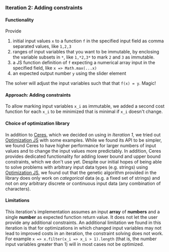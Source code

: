 ### Iteration 2: Adding constraints

#### Functionality 

Provide 
1. initial input values `x` to a function `f` in the specified input field as comma separated values, like `1,2,3`
2. ranges of input variables that you want to be immutable, by enclosing the variable subsets in `*`, like `1,*2,3*` to mark `2` and `3` as immutable. 
2. a JS function definition of `f` expecting a numerical array input in the specified field, like `x => Math.max(...x)`
3. an expected output number `y` using the slider element

The solver will adjust the input variables such that that `f(x) = y`. Magic!


#### Approach: Adding constraints
To allow marking input variables `x_i` as immutable, we added a second cost function for each `x_i` to be minimized that is minimal if `x_i` doesn't change.

#### Choice of optimization library
In addition to [Ceres](https://github.com/ceres-solver/ceres-solver), which we decided on using in _Iteration 1_, we tried out [Optimization JS](https://www.npmjs.com/package/optimization-js) with some examples. While we found its API to be simpler, we found Ceres to have higher performance for larger numbers of input values and to change the input values more predictably. In addition, Ceres provides dedicated functionality for adding lower bound and upper bound constraints, which we don't use yet. 
Despite our initial hopes of being able to solve problems with arbitrary input data types (e.g. strings) using [Optimization JS](https://www.npmjs.com/package/optimization-js), we found out that the genetic algorithm provided in the library does only work on _categorical_ data (e.g. a fixed set of strings) and not on _any_ arbitrary discrete or continuous input data (any combination of characters).

#### Limitations
This iteration's implementation assumes an input __array__ of __numbers__ and a single __number__ as expected function return value.
It does not let the user provide any additional constraints.
An additional limitation we found in this iteration is that for optimizations in which changed input variables may not lead to improved costs in an iteration, the constraint solving does not work. For example `x => x.filter(x_i => x_i > 1).length` (that is, the number input variables greater than 1) will in most cases not be optimized.


<script>
import { Ceres } from "https://cdn.jsdelivr.net/gh/Pterodactylus/Ceres.js@master/Ceres-v1.4.13.js"; //Always imported via ES6 import
let targetValue = null;
let fn = (x) => x;
let data = [];
let dataInput;
let immutabilityFlags = [];

const setData = (evt) => {
  dataInput = evt.target;
  let dataString = evt.target.value;
  let cleanDataString = dataString.split("*").join("");
  setImmutability(dataString);
  data = cleanDataString.split(",").map(Number);
};

const setFunctionString = (evt) => {
  let functionString = evt.target.value;
  fn = eval(functionString);
};

const updateTextInput = (evt) => {
  targetValue = parseInt(evt.target.value);
  solve(dataInput);
};

const setImmutability = (annotatedDataString) => {
  const annotatedDataArray = annotatedDataString.split(",");
  immutabilityFlags = Array(annotatedDataArray.length).fill(false);

  let enteredImmutabilityBoundary = false;
  for (let i = 0; i < annotatedDataArray.length; i++) {
    let currentInputValueString = annotatedDataArray[i];
    if (currentInputValueString[0] === "*") {
      enteredImmutabilityBoundary = true;
    }
    immutabilityFlags[i] = enteredImmutabilityBoundary;
    if (currentInputValueString[currentInputValueString.length - 1] === "*") {
      enteredImmutabilityBoundary = false;
    }
  }
  immutabilityFlags = immutabilityFlags;
};

const createInputDataString = (inputData) => {
  return inputData
    .map((x_i, i) => {
      let stringifiedXi = Math.round(x_i).toString();
      if (immutabilityFlags[i] && !immutabilityFlags[i - 1]) {
        stringifiedXi = "*" + stringifiedXi;
      }
      if (immutabilityFlags[i] && !immutabilityFlags[i + 1]) {
        stringifiedXi = stringifiedXi + "*";
      }

      return stringifiedXi;
    })
    .join();
};

const cost = (fn, target, val) => Math.abs(fn(val) - target);

const solve = (dataInput) => {
  var solver = new Ceres();
  solver.promise.then(function (result) {
    for (let i = 0; i < data.length; i++) {
      if (immutabilityFlags[i]) {
        solver.add_function((v) => Math.abs(v[i] - data[i]));
      } else {
        solver.add_function((v) => cost(fn, targetValue, v));
      }
    }
    let x_0 = data; // guess the initial values of the solution.
    let s = solver.solve(x_0);
    let x = s.x; // assign the calculated solution array to the variable x
    dataInput.value = createInputDataString(x);
    solver.remove(); // required to free the memory in C++
  });
};

var result = (
  <div>
    <p>Your data</p>
    <input change={setData}></input>

    <p>Your function</p>
    <textarea change={setFunctionString}></textarea>

    <p>Your expected value</p>
    <input input={updateTextInput}></input>
  </div>
);
result;

</script>
